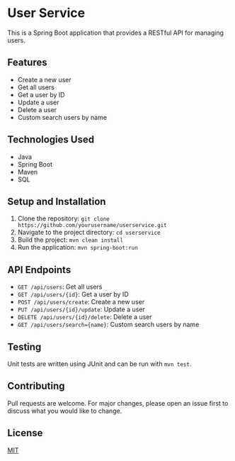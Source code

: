 # User Service

This is a Spring Boot application that provides a RESTful API for managing users.

## Features

- Create a new user
- Get all users
- Get a user by ID
- Update a user
- Delete a user
- Custom search users by name

## Technologies Used

- Java
- Spring Boot
- Maven
- SQL

## Setup and Installation

1. Clone the repository: `git clone https://github.com/yourusername/userservice.git`
2. Navigate to the project directory: `cd userservice`
3. Build the project: `mvn clean install`
4. Run the application: `mvn spring-boot:run`

## API Endpoints

- `GET /api/users`: Get all users
- `GET /api/users/{id}`: Get a user by ID
- `POST /api/users/create`: Create a new user
- `PUT /api/users/{id}/update`: Update a user
- `DELETE /api/users/{id}/delete`: Delete a user
- `GET /api/users/search={name}`: Custom search users by name

## Testing

Unit tests are written using JUnit and can be run with `mvn test`.

## Contributing

Pull requests are welcome. For major changes, please open an issue first to discuss what you would like to change.

## License

[MIT](https://choosealicense.com/licenses/mit/)